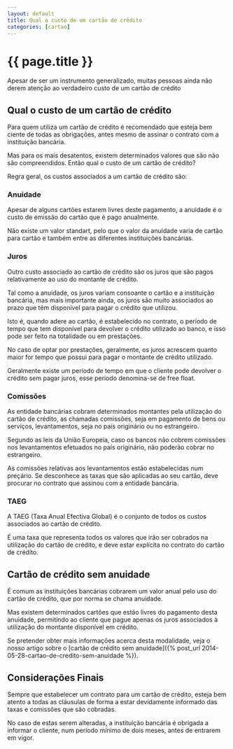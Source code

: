 ```yaml
---
layout: default
title: Qual o custo de um cartão de crédito
categories: [cartao]
---
```


# {{ page.title }}

Apesar de ser um instrumento generalizado, muitas pessoas ainda não derem atenção ao verdadeiro custo de um cartão de crédito

## Qual o custo de um cartão de crédito

Para quem utiliza um cartão de crédito é recomendado que esteja bem ciente de todas as obrigações, antes mesmo de assinar o contrato com a instituição bancária.

Mas para os mais desatentos, existem determinados valores que são não são compreendidos. Então qual o custo de um cartão de crédito?

Regra geral, os custos associados a um cartão de crédito são:

### Anuidade

Apesar de alguns cartões estarem livres deste pagamento, a anuidade é o custo de emissão do cartão que é pago anualmente.

Não existe um valor standart, pelo que o valor da anuidade varia de cartão para cartão e também entre as diferentes instituições bancárias.

### Juros

Outro custo associado ao cartão de crédito são os juros que são pagos relativamente ao uso do montante de crédito.

Tal como a anuidade, os juros variam consoante o cartão e a instituição bancária, mas mais importante ainda, os juros são muito associados ao prazo que têm disponível para pagar o crédito que utilizou.

Isto é, quando adere ao cartão, é estabelecido no contrato, o período de tempo que tem disponível para devolver o crédito utilizado ao banco, e isso pode ser feito na totalidade ou em prestações.

No caso de optar por prestações, geralmente, os juros acrescem quanto maior for tempo que possui para pagar o montante de crédito utilizado.

Geralmente existe um período de tempo em que o cliente pode devolver o crédito sem pagar juros, esse período denomina-se de free float.

### Comissões

As entidade bancárias cobram determinados montantes pela utilização do cartão de crédito, as chamadas comissões, seja em pagamento de bens ou serviços, levantamentos, seja no país originário ou no estrangeiro.

Segundo as leis da União Europeia, caso os bancos não cobrem comissões nos levantamentos efetuados no país originário, não poderão cobrar no estrangeiro.

As comissões relativas aos levantamentos estão estabelecidas num preçário. Se desconhece as taxas que são aplicadas ao seu cartão, deve procurar no contrato que assinou com a entidade bancária.

### TAEG

A TAEG (Taxa Anual Efectiva Global) é o conjunto de todos os custos associados ao cartão de crédito.

É uma taxa que representa todos os valores que irão ser cobrados na utilização do cartão de crédito, e deve estar explícita no contrato do cartão de crédito.

## Cartão de crédito sem anuidade

É comum as instituições bancárias cobrarem um valor anual pelo uso do cartão de crédito, que por norma se chama anuidade.

Mas existem determinados cartões que estão livres do pagamento desta anuidade, permitindo ao cliente que pague apenas os juros associados à utilização do montante disponível em crédito.

Se pretender obter mais informações acerca desta modalidade, veja o nosso artigo sobre o [cartão de crédito sem anuidade]({% post_url 2014-05-28-cartao-de-credito-sem-anuidade %}).

## Considerações Finais

Sempre que estabelecer um contrato para um cartão de crédito, esteja bem atento a todas as cláusulas de forma a estar devidamente informado das taxas e comissões que são cobradas.

No caso de estas serem alteradas, a instituição bancária é obrigada a informar o cliente, num período mínimo de dois meses, antes de entrarem em vigor.

